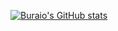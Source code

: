 [![Buraio's GitHub stats](https://github-readme-stats.vercel.app/api?username=Buraio&show_icons=true&theme=dracula)](https://github.com/Buraio/github-readme-stats)

